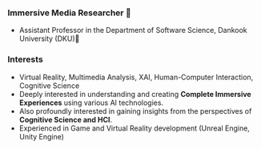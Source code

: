 ### Immersive Media Researcher 🤔
- Assistant Professor in the Department of Software Science, Dankook University (DKU)🔮

### Interests
- Virtual Reality, Multimedia Analysis, XAI, Human-Computer Interaction, Cognitive Science
- Deeply interested in understanding and creating **Complete Immersive Experiences** using various AI technologies.
- Also profoundly interested in gaining insights from the perspectives of **Cognitive Science and HCI**.
- Experienced in Game and Virtual Reality development (Unreal Engine, Unity Engine)
